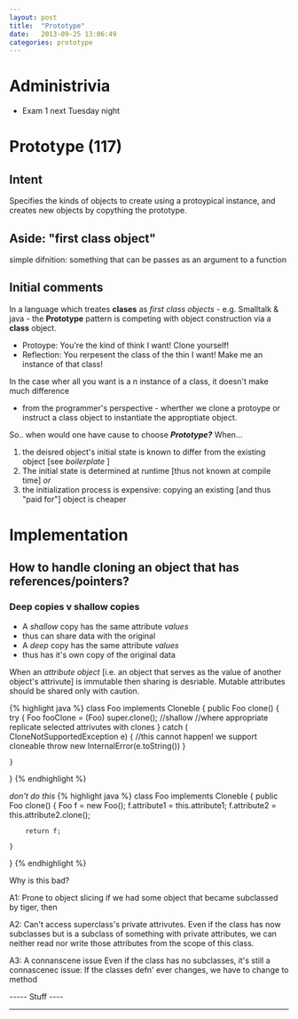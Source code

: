 ```yaml
---
layout: post
title:  "Prototype"
date:   2013-09-25 13:06:49
categories: prototype
---
```


# Administrivia
* Exam 1 next Tuesday night

# Prototype (117)

## Intent
Specifies the kinds of objects to create using a protoypical instance, and creates new
objects by copything the prototype.

## Aside: "first class object"
simple difnition: something that can be passes as an argument to a function

## Initial comments
In a language which treates __clases__ as _first class objects_ - e.g. Smalltalk & java - the
__Prototype__ pattern is competing with object construction via a __class__ object.

* Protoype: You're the kind of think I want! Clone yourself!
* Reflection: You rerpesent the class of the thin I want! Make me an instance of that class!

In the case wher all you want is a n instance of a class, it doesn't make much difference
- from the programmer's perspective - wherther we clone a protoype or instruct a
class object to instantiate the approptiate object.

So.. when would one have cause to choose ___Prototype?___
When...   

1. the deisred object's initial state is known to differ from the existing object [see _boilerplate_ ]  
2. The initial state is determined at runtime [thus not known at compile time] _or_  
3. the initialization process is expensive: copying an existing [and thus "paid for"] object is cheaper  


   

# Implementation
## How to handle cloning an object that has references/pointers?
### Deep copies v shallow copies
* A _shallow_ copy has the same attribute _values_   
* thus can share data with the original
* A _deep_ copy has the same attribute _values_ 
* thus has it's own copy of the original data

When an _attribute object_ [i.e. an object that serves as the value of another object's attrivute] 
is immutable then sharing is desriable. Mutable attributes should be shared only with caution.

{% highlight java %}
class Foo implements Cloneble {
    public Foo clone() {
        try {
            Foo fooClone = (Foo) super.clone(); //shallow
            //where appropriate replicate selected attrivutes with clones
        } catch ( CloneNotSupportedException e) {
            //this cannot happen! we support cloneable 
            throw new InternalError(e.toString())
        }

    }
}
{% endhighlight %}


_don't do this_
{% highlight java %}
class Foo implements Cloneble {
    public Foo clone() {
        Foo f = new Foo();
        f.attribute1 = this.attribute1;
        f.attribute2 = this.attribute2.clone();

        return f;

    }
}
{% endhighlight %}

Why is this bad?

A1: Prone to object slicing
if we had some object that became subclassed by tiger, then 


A2: 
Can't access superclass's private attrivutes.
Even if the class has now subclasses but is a subclass of something with private 
attributes, we can neither read nor write those attributes from the scope of this class.

A3: A connanscene issue
Even if the class has no subclasses, it's still a connascenec issue: If the classes defn' ever changes,
we have to change to method 


----- Stuff ----

------


